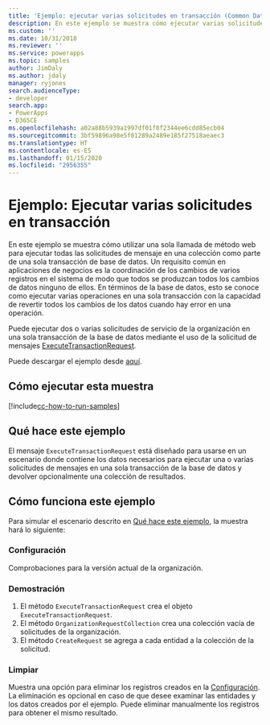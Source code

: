```yaml
---
title: 'Ejemplo: ejecutar varias solicitudes en transacción (Common Data Service) | Microsoft Docs'
description: En este ejemplo se muestra cómo ejecutar varias solicitudes en una transacción.
ms.custom: ''
ms.date: 10/31/2018
ms.reviewer: ''
ms.service: powerapps
ms.topic: samples
author: JimDaly
ms.author: jdaly
manager: ryjones
search.audienceType:
- developer
search.app:
- PowerApps
- D365CE
ms.openlocfilehash: a02a88b5939a1997df01f8f2344ee6cdd85ecb04
ms.sourcegitcommit: 3bf59896a98e5f01289a2489e185f27518aeaec3
ms.translationtype: HT
ms.contentlocale: es-ES
ms.lasthandoff: 01/15/2020
ms.locfileid: "2956355"
---
```

# <a name="sample-execute-multiple-requests-in-transaction"></a>Ejemplo: Ejecutar varias solicitudes en transacción

En este ejemplo se muestra cómo utilizar una sola llamada de método web para ejecutar todas las solicitudes de mensaje en una colección como parte de una sola transacción de base de datos. Un requisito común en aplicaciones de negocios es la coordinación de los cambios de varios registros en el sistema de modo que todos se produzcan todos los cambios de datos ninguno de ellos. En términos de la base de datos, esto se conoce como ejecutar varias operaciones en una sola transacción con la capacidad de revertir todos los cambios de los datos cuando hay error en una operación.

Puede ejecutar dos o varias solicitudes de servicio de la organización en una sola transacción de la base de datos mediante el uso de la solicitud de mensajes [ExecuteTransactionRequest](https://docs.microsoft.com/dotnet/api/microsoft.xrm.sdk.messages.executetransactionrequest?view=dynamics-general-ce-9). 

Puede descargar el ejemplo desde [aquí](https://github.com/microsoft/PowerApps-Samples/tree/master/cds/orgsvc/C%23/ExecuteMultipleInTransaction).

## <a name="how-to-run-this-sample"></a>Cómo ejecutar esta muestra

[!include[cc-how-to-run-samples](../../includes/cc-how-to-run-samples.md)]

## <a name="what-this-sample-does"></a>Qué hace este ejemplo

El mensaje `ExecuteTransactionRequest` está diseñado para usarse en un escenario donde contiene los datos necesarios para ejecutar una o varias solicitudes de mensajes en una sola transacción de la base de datos y devolver opcionalmente una colección de resultados.

## <a name="how-this-sample-works"></a>Cómo funciona este ejemplo

Para simular el escenario descrito en [Qué hace este ejemplo](#what-this-sample-does), la muestra hará lo siguiente:

### <a name="setup"></a>Configuración

Comprobaciones para la versión actual de la organización.

### <a name="demonstrate"></a>Demostración

1. El método `ExecuteTransactionRequest` crea el objeto `ExecuteTransactionRequest`.
2. El método `OrganizationRequestCollection` crea una colección vacía de solicitudes de la organización.
3. El método `CreateRequest` se agrega a cada entidad a la colección de la solicitud.

### <a name="clean-up"></a>Limpiar

Muestra una opción para eliminar los registros creados en la [Configuración](#setup). La eliminación es opcional en caso de que desee examinar las entidades y los datos creados por el ejemplo. Puede eliminar manualmente los registros para obtener el mismo resultado.
